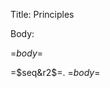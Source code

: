 <?output "../content/core/Principles.md" ?>
Title: Principles

Body:

<?nextrec?>

<?if "=$title$=" eq "Principles" ?>
=$body$=
<?else?>
=$seq&r2$=. =$body$=
<?endif?>
<?loop?>
